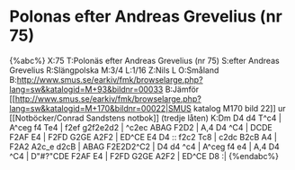 # Polonas efter Andreas Grevelius (nr 75)

{%abc%}
X:75
T:Polonäs efter Andreas Grevelius (nr 75)
S:efter Andreas Grevelius
R:Slängpolska
M:3/4
L:1/16
Z:Nils L
O:Småland
B:http://www.smus.se/earkiv/fmk/browselarge.php?lang=sw&katalogid=M+93&bildnr=00033
B:Jämför [[http://www.smus.se/earkiv/fmk/browselarge.php?lang=sw&katalogid=M+170&bildnr=00022|SMUS katalog M170 bild 22]] ur [[Notböcker/Conrad Sandstens notbok]] (tredje låten)
K:Dm
D4 d4 T^c4 | A^ceg f4 Te4 | f2ef g2f2e2d2 | ^c2ec ABAG F2D2 | 
A,4 D4 ^C4 | DCDE F2AF E4 | F2FD G2GE A2F2 | ED^CE E4 D4 ::
f2c2 Tc8 | c2dc B2cB A4 | F2A2 A2c_e d2cB | ABAG F2E2D2^C2 | 
D4 d4 ^c4 | A^ceg f4 e4 | A,4 D4 ^C4 | D"#?"CDE F2AF E4 | F2FD G2GE A2F2 | ED^CE D8 :|
{%endabc%}

